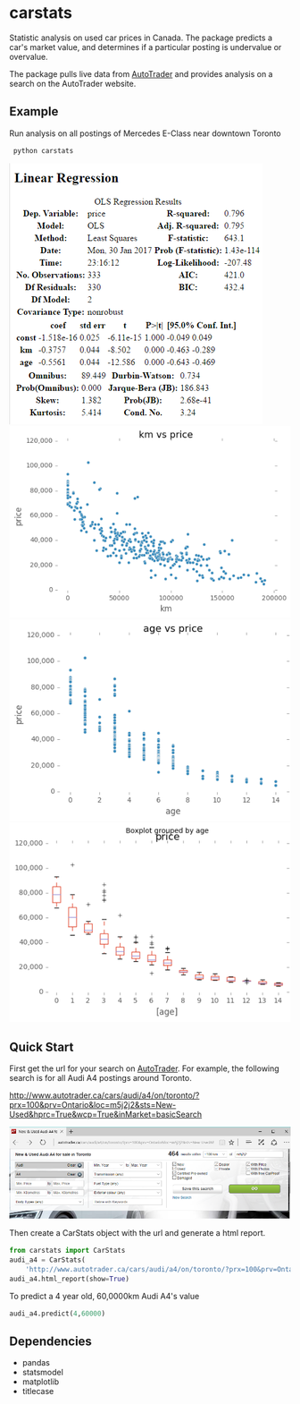 # carstats
Statistic analysis on used car prices in Canada. The package predicts a car's market value, and determines if a particular posting is undervalue or overvalue.

The package pulls live data from [AutoTrader](http://www.autotrader.ca/) and provides analysis on a search on the AutoTrader website.  

## Example

Run analysis on all postings of Mercedes E-Class near downtown Toronto

```bash
 python carstats
```

![regression](https://github.com/jaisenc/carstats/blob/master/docs/regression.PNG)
![scatter_age](https://github.com/jaisenc/carstats/blob/master/docs/cars_mercedes-benz_e-class_age_vs_km.png)
![scatter_km](https://github.com/jaisenc/carstats/blob/master/docs/cars_mercedes-benz_e-class_age_vs_price.png)
![boxplot_age](https://github.com/jaisenc/carstats/blob/master/docs/cars_mercedes-benz_e-class_boxplot_age.png)

## Quick Start

First get the url for your search on [AutoTrader](http://www.autotrader.ca/). For example, the following search is for all Audi A4 postings around Toronto.

http://www.autotrader.ca/cars/audi/a4/on/toronto/?prx=100&prv=Ontario&loc=m5j2j2&sts=New-Used&hprc=True&wcp=True&inMarket=basicSearch

![url](https://github.com/jaisenc/carstats/blob/master/docs/autotrader_link.PNG)

Then create a CarStats object with the url and generate a html report.

```python
from carstats import CarStats
audi_a4 = CarStats(
    'http://www.autotrader.ca/cars/audi/a4/on/toronto/?prx=100&prv=Ontario&loc=m5j2j2&sts=New-Used&hprc=True&wcp=True&inMarket=basicSearch')
audi_a4.html_report(show=True)
```

To predict a 4 year old, 60,0000km Audi A4's value
```python
audi_a4.predict(4,60000)
```


## Dependencies
-   pandas
-   statsmodel
-   matplotlib
-   titlecase



